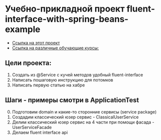 # Учебно-прикладной проект fluent-interface-with-spring-beans-example

  * [Ссылка на этот проект](https://github.com/AlekseyShibayev/fluent-interface-with-spring-beans-example)
  * [Ссылка на различные обучающие курсы:](https://github.com/AlekseyShibayev/additional-education-info)

## Цели проекта:
1. Создать из @Service с кучей методов удобный fluent-interface
2. Написать пошаговую инструкцию для потомков
3. Написать первую статью на хабре

## Шаги - примеры смотри в ApplicationTest
0. Подготовим domain и какие-то сторонние сервисы (service package)
1. Создадим классический юзер сервис - ClassicalUserService
2. Делим классический юзер сервис на 4 части при помощи фасада - UserServiceFacade
3. Делаем fluent interface api




   